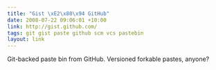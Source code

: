 ```yaml
---
title: "Gist \xE2\x80\x94 GitHub"
date: 2008-07-22 09:06:01 +10:00
link: http://gist.github.com/
tags: git gist paste github scm vcs pastebin
layout: link
---
```

Git-backed paste bin from GitHub.  Versioned forkable pastes, anyone?
